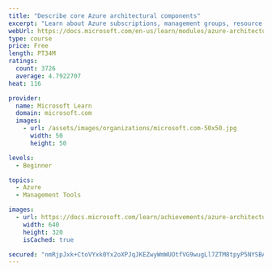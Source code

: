 ```yaml
---
title: "Describe core Azure architectural components"
excerpt: "Learn about Azure subscriptions, management groups, resource groups, Azure Resource Manager, Azure regions, and availability zones."
webUrl: https://docs.microsoft.com/en-us/learn/modules/azure-architecture-fundamentals/
type: course
price: Free
length: PT34M
ratings:
  count: 3726
  average: 4.7922707
heat: 116

provider:
  name: Microsoft Learn
  domain: microsoft.com
  images:
    - url: /assets/images/organizations/microsoft.com-50x50.jpg
      width: 50
      height: 50

levels:
  - Beginner

topics:
  - Azure
  - Management Tools

images:
  - url: https://docs.microsoft.com/learn/achievements/azure-architecture-fundamentals-social.png
    width: 640
    height: 320
    isCached: true

secured: "nmRjpJxk+CtoVYxk0Yx2oXPJqJKEZwyWmWUOtfVG9wugLl7ZTM8tpyP5NYSBA0g4qAqk/8thNReGUgwQLdc2s9Pak0ZutDaGj0DYhcHiK7jvSLnfl62uGjveDpg8LCvHQpzuXe0Ng0/JN8j5Y922xxQCn0WCXsSwjpSzPuXMb4BQ4TpYgi0mrHIW+Y+SCaiQkc2MT2o8aXOwVZ7YiIVk/shiRvUCDDRPwFRen6fabhjp4X2svnEPBKWtsG6XrnBHbzLnf2mwCNF9WCup/jBDwYC4S/zNR/QdQ2bf3qcs36qaXSnki/X6Ab1iyzHNKVA12ZQCAD5nRHAK9gSgEuJGann68rsH5T6sHqWB0Sd8DZu5FjQDKc0Q+qzrIh+Z/lYKc5OOZZdXXAl0C29DIq/BfxHvHuiNrrYPZvtq4CUR/Bg=;mTE2NGZJRoxdRzrtAYnGvQ=="
---
```


